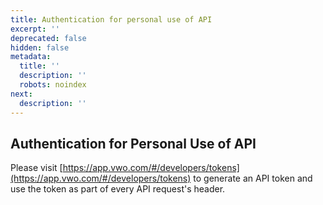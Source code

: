 ```yaml
---
title: Authentication for personal use of API
excerpt: ''
deprecated: false
hidden: false
metadata:
  title: ''
  description: ''
  robots: noindex
next:
  description: ''
---
```

## Authentication for Personal Use of API
Please visit [https://app.vwo.com/#/developers/tokens](https://app.vwo.com/#/developers/tokens) to generate an API token and use the token as part of every API request's header.